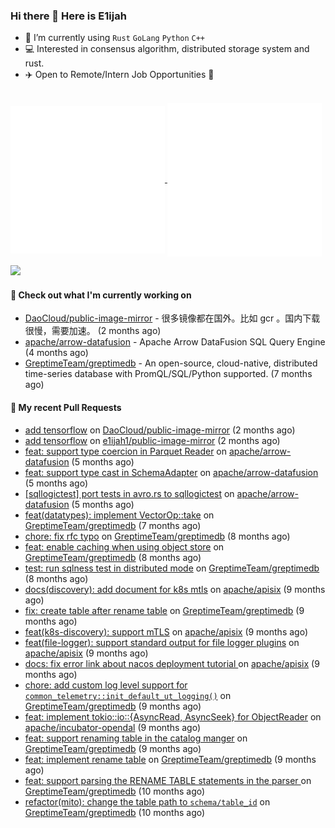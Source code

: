 ### Hi there 👋 Here is E1ijah

-  🌱 I’m currently using `Rust` `GoLang` `Python` `C++`
- 💻 Interested in consensus algorithm, distributed storage system and rust.
- ✈️ Open to Remote/Intern Job Opportunities 🍻
<br>
<a href="https://github.com/e1ijah1">
  <img align="center" width="49%" src="./metrics-notable.svg" />
</a>
<a href="https://github.com/e1ijah1">
  <img align="center" width="49%" src="./metrics-status.svg" />
</a>

![](https://komarev.com/ghpvc/?username=e11jah&label=views)

#### 👷 Check out what I'm currently working on

- [DaoCloud/public-image-mirror](https://github.com/DaoCloud/public-image-mirror) - 很多镜像都在国外。比如 gcr 。国内下载很慢，需要加速。 (2 months ago)
- [apache/arrow-datafusion](https://github.com/apache/arrow-datafusion) - Apache Arrow DataFusion SQL Query Engine (4 months ago)
- [GreptimeTeam/greptimedb](https://github.com/GreptimeTeam/greptimedb) - An open-source, cloud-native, distributed time-series database with PromQL/SQL/Python supported. (7 months ago)

#### 🔨 My recent Pull Requests

- [add tensorflow](https://github.com/DaoCloud/public-image-mirror/pull/341) on [DaoCloud/public-image-mirror](https://github.com/DaoCloud/public-image-mirror) (2 months ago)
- [add tensorflow](https://github.com/e1ijah1/public-image-mirror/pull/1) on [e1ijah1/public-image-mirror](https://github.com/e1ijah1/public-image-mirror) (2 months ago)
- [feat: support type coercion in Parquet Reader](https://github.com/apache/arrow-datafusion/pull/6458) on [apache/arrow-datafusion](https://github.com/apache/arrow-datafusion) (5 months ago)
- [feat: support type cast in SchemaAdapter](https://github.com/apache/arrow-datafusion/pull/6404) on [apache/arrow-datafusion](https://github.com/apache/arrow-datafusion) (5 months ago)
- [[sqllogictest] port tests in avro.rs to sqllogictest](https://github.com/apache/arrow-datafusion/pull/6362) on [apache/arrow-datafusion](https://github.com/apache/arrow-datafusion) (5 months ago)
- [feat(datatypes): implement VectorOp::take](https://github.com/GreptimeTeam/greptimedb/pull/1115) on [GreptimeTeam/greptimedb](https://github.com/GreptimeTeam/greptimedb) (7 months ago)
- [chore: fix rfc typo](https://github.com/GreptimeTeam/greptimedb/pull/952) on [GreptimeTeam/greptimedb](https://github.com/GreptimeTeam/greptimedb) (8 months ago)
- [feat: enable caching when using object store](https://github.com/GreptimeTeam/greptimedb/pull/928) on [GreptimeTeam/greptimedb](https://github.com/GreptimeTeam/greptimedb) (8 months ago)
- [test: run sqlness test in distributed mode](https://github.com/GreptimeTeam/greptimedb/pull/916) on [GreptimeTeam/greptimedb](https://github.com/GreptimeTeam/greptimedb) (8 months ago)
- [docs(discovery): add document for k8s mtls](https://github.com/apache/apisix/pull/8725) on [apache/apisix](https://github.com/apache/apisix) (9 months ago)
- [fix: create table after rename table](https://github.com/GreptimeTeam/greptimedb/pull/894) on [GreptimeTeam/greptimedb](https://github.com/GreptimeTeam/greptimedb) (9 months ago)
- [feat(k8s-discovery): support mTLS](https://github.com/apache/apisix/pull/8699) on [apache/apisix](https://github.com/apache/apisix) (9 months ago)
- [feat(file-logger): support standard output for file logger plugins](https://github.com/apache/apisix/pull/8681) on [apache/apisix](https://github.com/apache/apisix) (9 months ago)
- [docs: fix error link about nacos deployment tutorial ](https://github.com/apache/apisix/pull/8662) on [apache/apisix](https://github.com/apache/apisix) (9 months ago)
- [chore: add custom log level support for `common_telemetry::init_default_ut_logging()`](https://github.com/GreptimeTeam/greptimedb/pull/864) on [GreptimeTeam/greptimedb](https://github.com/GreptimeTeam/greptimedb) (9 months ago)
- [feat: implement tokio::io::{AsyncRead, AsyncSeek} for ObjectReader](https://github.com/apache/incubator-opendal/pull/1175) on [apache/incubator-opendal](https://github.com/apache/incubator-opendal) (9 months ago)
- [feat: support renaming table in the catalog manger](https://github.com/GreptimeTeam/greptimedb/pull/824) on [GreptimeTeam/greptimedb](https://github.com/GreptimeTeam/greptimedb) (9 months ago)
- [feat: implement rename table](https://github.com/GreptimeTeam/greptimedb/pull/802) on [GreptimeTeam/greptimedb](https://github.com/GreptimeTeam/greptimedb) (9 months ago)
- [feat: support parsing the RENAME TABLE statements in the parser ](https://github.com/GreptimeTeam/greptimedb/pull/780) on [GreptimeTeam/greptimedb](https://github.com/GreptimeTeam/greptimedb) (10 months ago)
- [refactor(mito): change the table path to `schema/table_id`](https://github.com/GreptimeTeam/greptimedb/pull/728) on [GreptimeTeam/greptimedb](https://github.com/GreptimeTeam/greptimedb) (10 months ago)
